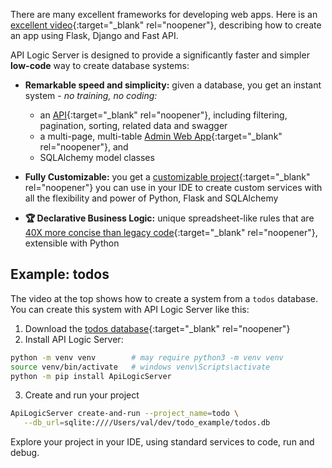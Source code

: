 There are many excellent frameworks for developing web apps.  Here is an [excellent video](https://www.youtube.com/watch?v=3vfum74ggHE&t=2s){:target="_blank" rel="noopener"}, describing how to create an app using Flask, Django and Fast API.

API Logic Server is designed to provide a significantly faster and simpler __low-code__ way to create database systems:

* __Remarkable speed and simplicity:__ given a database, you get an instant system  - _no training, no coding:_

    * an [API](https://valhuber.github.io/ApiLogicServer/Tutorial/#jsonapi-related-data-filtering-sorting-pagination-swagger){:target="_blank" rel="noopener"}, including filtering, pagination, sorting, related data and swagger
    * a multi-page, multi-table [Admin Web App](https://valhuber.github.io/ApiLogicServer/Tutorial/#admin-app-multi-page-multi-table-automatic-joins){:target="_blank" rel="noopener"}, and 
    * SQLAlchemy model classes

* __Fully Customizable:__ you get a [customizable project](https://valhuber.github.io/ApiLogicServer/Tutorial/#customize-and-debug){:target="_blank" rel="noopener"} you can use in your IDE to create custom services with all the flexibility and power of Python, Flask and SQLAlchemy

* __:trophy: Declarative Business Logic:__ unique spreadsheet-like rules that are [40X more concise than legacy code](https://valhuber.github.io/ApiLogicServer/Logic-Why/#customize-and-debug){:target="_blank" rel="noopener"}, extensible with Python

## Example: todos

The video at the top shows how to create a system from a `todos` database.  You can create this system with API Logic Server like this:

1. Download the [todos database](https://github.com/valhuber/ApiLogicServer/blob/main/examples/dbs/todos.db){:target="_blank" rel="noopener"}
2. Install API Logic Server:

```bash title="Install API Logic Server  &nbsp;&nbsp;&nbsp;&nbsp;&nbsp; (also available for Docker)"
python -m venv venv        # may require python3 -m venv venv
source venv/bin/activate   # windows venv\Scripts\activate
python -m pip install ApiLogicServer
```
3. Create and run your project
```bash title="Create and Run todos project"
ApiLogicServer create-and-run --project_name=todo \
   --db_url=sqlite:////Users/val/dev/todo_example/todos.db 
```

Explore your project in your IDE, using standard services to code, run and debug.